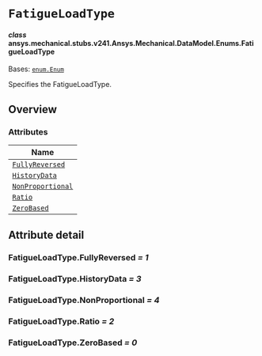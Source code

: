 # `FatigueLoadType`

<a id="ansys.mechanical.stubs.v241.Ansys.Mechanical.DataModel.Enums.FatigueLoadType"></a>

#### *class* ansys.mechanical.stubs.v241.Ansys.Mechanical.DataModel.Enums.FatigueLoadType

Bases: [`enum.Enum`](https://docs.python.org/3/library/enum.html#enum.Enum)

Specifies the FatigueLoadType.

<!-- !! processed by numpydoc !! -->

<a id="overview"></a>

## Overview

### Attributes

| Name |
| ------------------------------------------------------- |
| [`FullyReversed`](#FatigueLoadType.FullyReversed) |
| [`HistoryData`](#FatigueLoadType.HistoryData) |
| [`NonProportional`](#FatigueLoadType.NonProportional) |
| [`Ratio`](#FatigueLoadType.Ratio) |
| [`ZeroBased`](#FatigueLoadType.ZeroBased) |

<a id="attribute-detail"></a>

## Attribute detail

<a id="FatigueLoadType.FullyReversed"></a>

### FatigueLoadType.FullyReversed *= 1*

<a id="FatigueLoadType.HistoryData"></a>

### FatigueLoadType.HistoryData *= 3*

<a id="FatigueLoadType.NonProportional"></a>

### FatigueLoadType.NonProportional *= 4*

<a id="FatigueLoadType.Ratio"></a>

### FatigueLoadType.Ratio *= 2*

<a id="FatigueLoadType.ZeroBased"></a>

### FatigueLoadType.ZeroBased *= 0*


